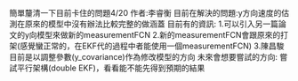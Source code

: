 簡單釐清一下目前卡住的問題4/20
作者:李睿衡
目前在解決的問題:y方向速度的估測在原來的模型中沒有辦法比較完整的做涵蓋
目前有的資訊:
1.可以引入另一篇論文的y向模型來做新的measurementFCN
2.新的measurementFCN會跟原來的打架(感覺蠻正常的，在EKF代的過程中者能使用一個measurementFCN)
3.陳昌駿目前是以調整參數(y_covariance)作為修改模型的方向
未來會想要嘗試的方向:
嘗試平行架構(double EKF)，看看能不能先得到預期的結果
